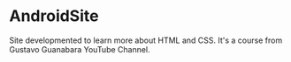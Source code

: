 # AndroidSite
Site developmented  to learn more about HTML and CSS. It's a course from Gustavo Guanabara YouTube Channel.
